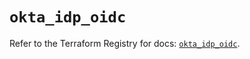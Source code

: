 # `okta_idp_oidc`

Refer to the Terraform Registry for docs: [`okta_idp_oidc`](https://registry.terraform.io/providers/okta/okta/4.8.0/docs/resources/idp_oidc).
